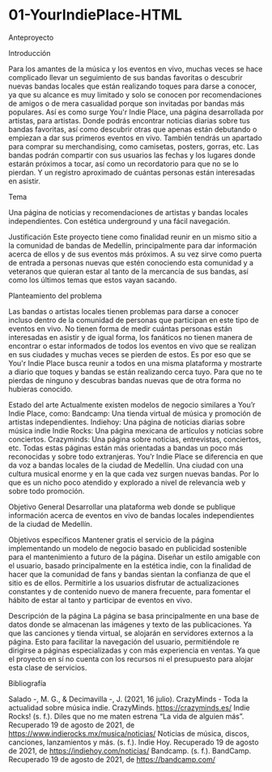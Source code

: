 # 01-YourIndiePlace-HTML
Anteproyecto

Introducción

Para los amantes de la música y los eventos en vivo, muchas veces se hace complicado llevar un seguimiento de sus bandas favoritas o descubrir nuevas bandas locales que están realizando toques para darse a conocer, ya que su alcance es muy limitado y solo se conocen por recomendaciones de amigos o de mera casualidad porque son invitadas por bandas más populares.
Así es como surge You'r Indie Place, una página desarrollada por artistas, para artistas. Donde podrás encontrar noticias diarias sobre tus bandas favoritas, así como descubrir otras que apenas están debutando o empiezan a dar sus primeros eventos en vivo.
También tendrás un apartado para comprar su merchandising, como camisetas, posters, gorras, etc.
Las bandas podrán compartir con sus usuarios las fechas y los lugares donde estarán próximos a tocar, así como un recordatorio para que no se lo pierdan. Y un registro aproximado de cuántas personas están interesadas en asistir.

Tema

Una página de noticias y recomendaciones de artistas y bandas locales independientes. Con estética underground y una fácil navegación.

Justificación
Este proyecto tiene como finalidad reunir en un mismo sitio a la comunidad de bandas de Medellín, principalmente para dar información acerca de ellos y de sus eventos más próximos. A su vez sirve como puerta de entrada a personas nuevas que estén conociendo esta comunidad y a veteranos que quieran estar al tanto de la mercancía de sus bandas, así como los últimos temas que estos vayan sacando.

Planteamiento del problema

Las bandas o artistas locales tienen problemas para darse a conocer incluso dentro de la comunidad de personas que participan en este tipo de eventos en vivo. No tienen forma de medir cuántas personas están interesadas en asistir y de igual forma, los fanáticos no tienen manera de encontrar o estar informados de todos los eventos en vivo que se realizan en sus ciudades y muchas veces se pierden de estos. Es por eso que se You'r Indie Place busca reunir a todos en una misma plataforma y mostrarte a diario que toques y bandas se están realizando cerca tuyo. Para que no te pierdas de ninguno y descubras bandas nuevas que de otra forma no hubieras conocido.

Estado del arte
Actualmente existen modelos de negocio similares a You’r Indie Place, como:
Bandcamp: Una tienda virtual de música y promoción de artistas independientes.
Indiehoy: Una página de noticias diarias sobre música indie
Indie Rocks: Una página mexicana de artículos y noticias sobre conciertos.
Crazyminds: Una página sobre noticias, entrevistas, conciertos, etc.
Todas estas páginas están más orientadas a bandas un poco más reconocidas y sobre todo extranjeras.
You’r Indie Place se diferencia en que da voz a bandas locales de la ciudad de Medellín. Una ciudad con una cultura musical enorme y en la que cada vez surgen nuevas bandas. Por lo que es un nicho poco atendido y explorado a nivel de relevancia web y sobre todo promoción.

Objetivo General
Desarrollar una plataforma web donde se publique información acerca de eventos en vivo de bandas locales independientes de la ciudad de Medellín.

Objetivos específicos
Mantener gratis el servicio de la página implementando un modelo de negocio basado en publicidad sostenible para el mantenimiento a futuro de la página.
Diseñar un estilo amigable con el usuario, basado principalmente en la estética indie, con la finalidad de hacer que la comunidad de fans y bandas sientan la confianza de que el sitio es de ellos.
Permitirle a los usuarios disfrutar de actualizaciones constantes y de contenido nuevo de manera frecuente, para fomentar el hábito de estar al tanto y participar de eventos en vivo.

Descripción de la página
La página se basa principalmente en una base de datos donde se almacenan las imágenes y texto de las publicaciones. Ya que las canciones y tienda virtual, se alojarán en servidores externos a la página. Esto para facilitar la navegación del usuario, permitiéndole re dirigirse a páginas especializadas y con más experiencia en ventas. Ya que el proyecto en sí no cuenta con los recursos ni el presupuesto para alojar esta clase de servicios.

Bibliografía

Salado -, M. G., & Decimavilla -, J. (2021, 16 julio). CrazyMinds - Toda la actualidad sobre música indie. CrazyMinds. https://crazyminds.es/
Indie Rocks! (s. f.). Diles que no me maten estrena “La vida de alguien más”. Recuperado 19 de agosto de 2021, de https://www.indierocks.mx/musica/noticias/
Noticias de música, discos, canciones, lanzamientos y más. (s. f.). Indie Hoy. Recuperado 19 de agosto de 2021, de https://indiehoy.com/noticias/
Bandcamp. (s. f.). BandCamp. Recuperado 19 de agosto de 2021, de https://bandcamp.com/

